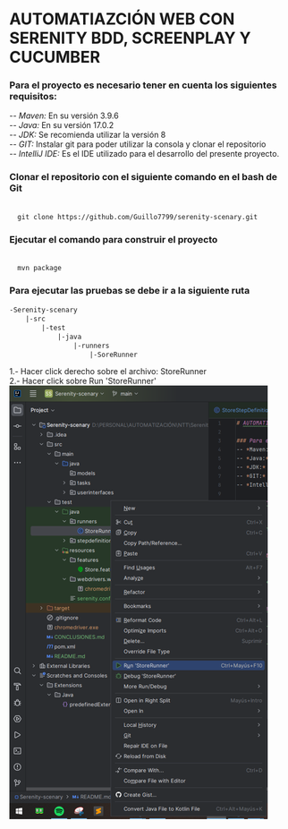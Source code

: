 # AUTOMATIAZCIÓN WEB CON SERENITY BDD, SCREENPLAY Y CUCUMBER

### Para el proyecto es necesario tener en cuenta los siguientes requisitos:
-- *Maven:* En su versión 3.9.6  
-- *Java:* En su versión 17.0.2  
-- *JDK:* Se recomienda utilizar la versión 8  
-- *GIT:* Instalar git para poder utilizar la consola y clonar el repositorio  
-- *IntelliJ IDE:* Es el IDE utilizado para el desarrollo del presente proyecto.

### Clonar el repositorio con el siguiente comando en el bash de Git
```

  git clone https://github.com/Guillo7799/serenity-scenary.git

```
### Ejecutar el comando para construir el proyecto
```

  mvn package

```
### Para ejecutar las pruebas se debe ir a la siguiente ruta
```
-Serenity-scenary
    |-src
        |-test
            |-java
                |-runners
                    |-SoreRunner

```
1.- Hacer click derecho sobre el archivo: StoreRunner  
2.- Hacer click sobre Run 'StoreRunner'
![img.png](img.png)
